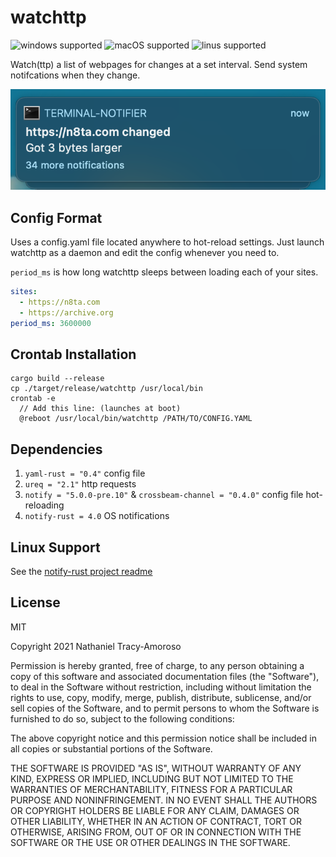 # watchttp
![windows supported](https://img.shields.io/badge/windows-supported-brightgreen)
![macOS supported](https://img.shields.io/badge/macOS-supported-brightgreen)
![linus supported](https://img.shields.io/badge/linus-supported-brightgreen)

Watch(ttp) a list of webpages for changes at a set interval. Send system notifcations when they change.

![image of macOS notification](./images/notif.png)


## Config Format
Uses a config.yaml file located anywhere to hot-reload settings. Just launch watchttp as a daemon and edit the config whenever you need to.

`period_ms` is how long watchttp sleeps between loading each of your sites.
```yaml
sites:
  - https://n8ta.com
  - https://archive.org
period_ms: 3600000
```

## Crontab Installation
```shell
cargo build --release
cp ./target/release/watchttp /usr/local/bin
crontab -e
  // Add this line: (launches at boot)
  @reboot /usr/local/bin/watchttp /PATH/TO/CONFIG.YAML
```

## Dependencies
1. `yaml-rust = "0.4"` config file
2. `ureq = "2.1"` http requests
3. `notify = "5.0.0-pre.10"` & `crossbeam-channel = "0.4.0"` config file hot-reloading
4. `notify-rust = 4.0` OS notifications

## Linux Support
See the [notify-rust project readme](https://github.com/hoodie/notify-rust#linuxbsd-support)

## License
MIT

Copyright 2021 Nathaniel Tracy-Amoroso

Permission is hereby granted, free of charge, to any person obtaining a copy of this software and associated documentation files (the "Software"), to deal in the Software without restriction, including without limitation the rights to use, copy, modify, merge, publish, distribute, sublicense, and/or sell copies of the Software, and to permit persons to whom the Software is furnished to do so, subject to the following conditions:

The above copyright notice and this permission notice shall be included in all copies or substantial portions of the Software.

THE SOFTWARE IS PROVIDED "AS IS", WITHOUT WARRANTY OF ANY KIND, EXPRESS OR IMPLIED, INCLUDING BUT NOT LIMITED TO THE WARRANTIES OF MERCHANTABILITY, FITNESS FOR A PARTICULAR PURPOSE AND NONINFRINGEMENT. IN NO EVENT SHALL THE AUTHORS OR COPYRIGHT HOLDERS BE LIABLE FOR ANY CLAIM, DAMAGES OR OTHER LIABILITY, WHETHER IN AN ACTION OF CONTRACT, TORT OR OTHERWISE, ARISING FROM, OUT OF OR IN CONNECTION WITH THE SOFTWARE OR THE USE OR OTHER DEALINGS IN THE SOFTWARE. 